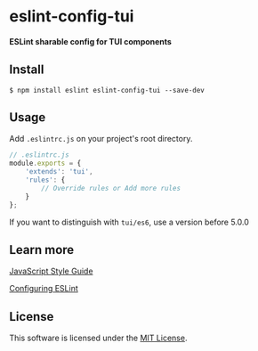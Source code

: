 # eslint-config-tui

#### ESLint sharable config for TUI components

## Install
```
$ npm install eslint eslint-config-tui --save-dev
```

## Usage
Add `.eslintrc.js` on your project's root directory.
```javascript
// .eslintrc.js
module.exports = {
    'extends': 'tui',
    'rules': {
        // Override rules or Add more rules
    }
};
```

If you want to distinguish with `tui/es6`, use a version before 5.0.0

## Learn more
[JavaScript Style Guide](https://github.com/nhn/fe.javascript/wiki)

[Configuring ESLint](http://eslint.org/docs/user-guide/configuring)

## License
This software is licensed under the [MIT License](https://github.com/nhn/tui.eslint.config/blob/master/LICENSE).
